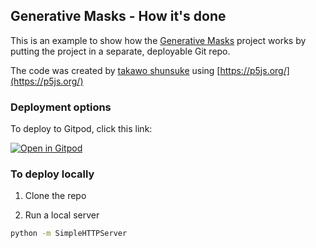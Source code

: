 ## Generative Masks - How it's done

This is an example to show how the [Generative Masks](https://opensea.io/collection/generativemasks) project works by putting the project in a separate, deployable Git repo.

The code was created by [takawo shunsuke](https://twitter.com/takawo) using [https://p5js.org/](https://p5js.org/)

### Deployment options

To deploy to Gitpod, click this link:

[![Open in Gitpod](https://gitpod.io/button/open-in-gitpod.svg)](https://gitpod.io/#github.com/dabit3/generative-art)

### To deploy locally

1. Clone the repo

2. Run a local server

```sh
python -m SimpleHTTPServer
```
